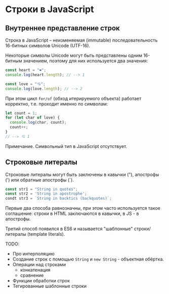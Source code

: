# Строки в JavaScript

## Внутреннее представление строк

Строка в JavaScript – неизменяемая (immutable) последовательность 16-битных символов Unicode (UTF-16).

Некоторые символы Unicode могут быть представлены одним 16-битным значением, поэтому для них используется два значения:

```js
const heart = "❤";
console.log(heart.length); // --> 1

const love = "💘";
console.log(love.length); // --> 2
```

При этом цикл `for/of` (обход итерируемого объекта) работает корректно, т.е. проходит именно по символам:

```js
let count = 1;
for (let char of love) {
  console.log(char, count);
  count++;
}
// --> 💘 1
```

Примечание. Символьный тип в JavaScript отсутствует.

## Строковые литералы

Строковые литералы могут быть заключены в кавычки ("), апострофы (') или обратные апострофы (`).

```js
const str1 = "String in quotes";
const str2 = 'String in apostrophe';
condt str3 = `String in backtics (backquotes)`;
```

Первые два способа равнозначны, при этом часто используется такое соглашение: строки в HTML заключаются в кавычки, в JS - в апострофы.

Третий способ появился в ES6 и называется "шаблонные" строки/литералы (template literals).

TODO:

- Про интерполяцию
- Создание строк с помощью `String` и `new String` - объектная обёртка.
- Операции над строками
  - конкатенация
  - сравнение
- Функции обработки строк
- Тегированные шаблонные строки
